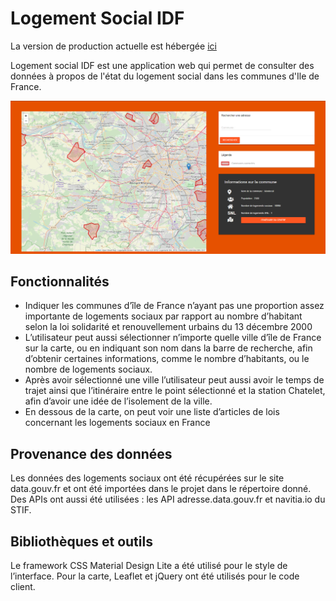 # Logement Social IDF

La version de production actuelle est hébergée [ici](https://lapostolet.fr)

Logement social IDF est une application web qui permet de consulter des données à propos de l'état du logement social dans les communes d'Ile de France.

![](screenshot.png)

## Fonctionnalités

* Indiquer les communes d’île de France n’ayant pas une proportion assez importante de logements sociaux par rapport au nombre d’habitant selon la loi solidarité et renouvellement urbains du 13 décembre 2000
* L’utilisateur peut aussi sélectionner n’importe quelle ville d’île de France sur la carte, ou en indiquant son nom dans la barre de recherche, afin d’obtenir certaines informations, comme le nombre d’habitants, ou le nombre de logements sociaux.  
* Après avoir sélectionné une ville l’utilisateur peut aussi avoir le temps de trajet ainsi que l’itinéraire entre le point sélectionné et la station Chatelet, afin d’avoir une idée de l’isolement de la ville. 
* En dessous de la carte, on peut voir une liste d’articles de lois concernant les logements sociaux en France

## Provenance des données

Les données des logements sociaux ont été récupérées sur le site data.gouv.fr et ont été importées dans le projet dans le répertoire donné. Des APIs ont aussi été utilisées : les API adresse.data.gouv.fr et navitia.io du STIF. 

## Bibliothèques et outils

Le framework CSS Material Design Lite a été utilisé pour le style de l’interface. 
Pour la carte, Leaflet et jQuery ont été utilisés pour le code client.
